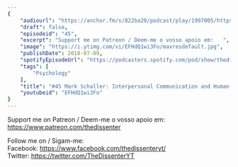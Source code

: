 ```yaml
---
{
	"audiourl": "https://anchor.fm/s/822ba20/podcast/play/1997005/https%3A%2F%2Fd3ctxlq1ktw2nl.cloudfront.net%2Fproduction%2F2018-11-28%2F7647655-44100-2-80900116885ef.mp3",
	"draft": false,
	"episodeid": "45",
	"excerpt": "Support me on Patreon / Deem-me o vosso apoio em:   ",
	"image": "https://i.ytimg.com/vi/EFHdQ1wi3Fo/maxresdefault.jpg",
	"publishDate": 2018-07-09,
	"spotifyEpisodeUrl": "https://podcasters.spotify.com/pod/show/thedissenter/episodes/45-Mark-Schaller-Interpersonal-Communication-and-Human-Culture--The-Behavioral-Immune-System-e2reod",
	"tags": [
		"Psychology"
	],
	"title": "#45 Mark Schaller: Interpersonal Communication and Human Culture, The Behavioral Immune System",
	"youtubeid": "EFHdQ1wi3Fo"
}
---
```

Support me on Patreon / Deem-me o vosso apoio em:   
https://www.patreon.com/thedissenter

Follow me on / Sigam-me:  
Facebook: https://www.facebook.com/thedissenteryt/  
Twitter: https://twitter.com/TheDissenterYT
